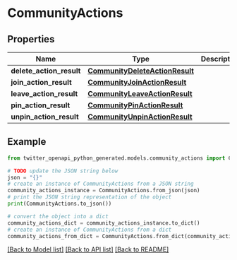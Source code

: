 # CommunityActions


## Properties

Name | Type | Description | Notes
------------ | ------------- | ------------- | -------------
**delete_action_result** | [**CommunityDeleteActionResult**](CommunityDeleteActionResult.md) |  | [optional] 
**join_action_result** | [**CommunityJoinActionResult**](CommunityJoinActionResult.md) |  | [optional] 
**leave_action_result** | [**CommunityLeaveActionResult**](CommunityLeaveActionResult.md) |  | [optional] 
**pin_action_result** | [**CommunityPinActionResult**](CommunityPinActionResult.md) |  | [optional] 
**unpin_action_result** | [**CommunityUnpinActionResult**](CommunityUnpinActionResult.md) |  | [optional] 

## Example

```python
from twitter_openapi_python_generated.models.community_actions import CommunityActions

# TODO update the JSON string below
json = "{}"
# create an instance of CommunityActions from a JSON string
community_actions_instance = CommunityActions.from_json(json)
# print the JSON string representation of the object
print(CommunityActions.to_json())

# convert the object into a dict
community_actions_dict = community_actions_instance.to_dict()
# create an instance of CommunityActions from a dict
community_actions_from_dict = CommunityActions.from_dict(community_actions_dict)
```
[[Back to Model list]](../README.md#documentation-for-models) [[Back to API list]](../README.md#documentation-for-api-endpoints) [[Back to README]](../README.md)



